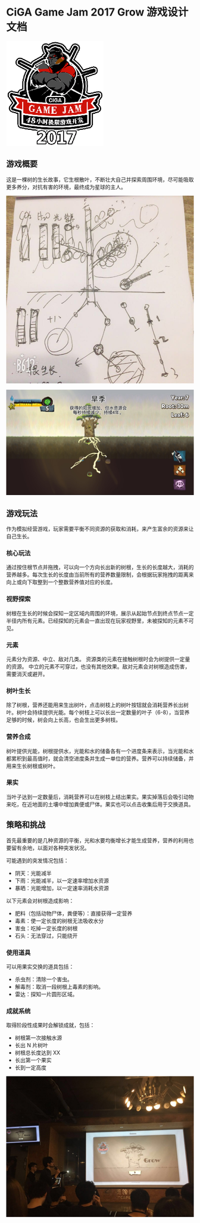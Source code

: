 # CiGA Game Jam 2017 Grow 游戏设计文档

![cgj](assets/Art/cgj-logo.png)

## 游戏概要

这是一棵树的生长故事，它生根散叶，不断壮大自己并探索周围环境，尽可能吸取更多养分，对抗有害的环境，最终成为星球的主人。

![concept](concept.jpeg)

![screenshot](screenshot.jpg)

## 游戏玩法

作为模拟经营游戏，玩家需要平衡不同资源的获取和消耗，来产生富余的资源来让自己生长。

### 核心玩法

通过按住根节点并拖拽，可以向一个方向长出新的树根，生长的长度越大，消耗的营养越多。每次生长的长度由当前所有的营养数量限制，会根据玩家拖拽的距离来向上或向下取整到一个整数营养值对应的长度。

### 视野探索

树根在生长的时候会探知一定区域内周围的环境，展示从起始节点到终点节点一定半径内所有元素。已经探知的元素会一直出现在玩家视野里，未被探知的元素不可见。

### 元素

元素分为资源、中立、敌对几类。 资源类的元素在接触树根时会为树提供一定量的资源。 中立的元素不可穿过，也没有其他效果。敌对元素会对树根造成伤害，需要消灭或避开。

### 树叶生长

除了树根，营养还能用来生出树叶，点击树枝上的树叶按钮就会消耗营养长出树叶。树叶会持续提供光能。每个树枝上可以长出一定数量的叶子（6-8），当营养足够的时候，树会向上长高，也会生出更多树枝。

### 营养合成

树叶提供光能，树根提供水，光能和水的储备各有一个进度条来表示，当光能和水都累积到最高值时，就会清空进度条并生成一单位的营养。营养可以持续储备，并用来生长树根或树叶。

### 果实

当叶子达到一定数量后，消耗营养可以在树枝上结出果实。果实掉落后会吸引动物来吃，在近地面的土壤中增加粪便或尸体。果实也可以点击收集后用于交换道具。


## 策略和挑战

首先最重要的是几种资源的平衡，光和水要均衡增长才能生成营养，营养的利用也要留有余地，以面对各种突发状况。

可能遇到的突发情况包括：

- 阴天：光能减半
- 下雨：光能减半，以一定速率增加水资源
- 暴晒：光能增加，以一定速率消耗水资源

以下元素会对树根造成影响：

- 肥料（包括动物尸体，粪便等）：直接获得一定营养
- 毒素：使一定长度的树根无法吸收水分
- 害虫：吃掉一定长度的树根
- 石头：无法穿过，只能绕开

### 使用道具

可以用果实交换的道具包括：

- 杀虫剂：清除一个害虫。
- 解毒剂：取消一段树根上毒素的影响。
- 雷达：探知一片圆形区域。

### 成就系统

取得阶段性成果时会解锁成就，包括：

- 树根第一次接触水源
- 长出 N 片树叶
- 树根总长度达到 XX
- 长出第一个果实
- 长到一定高度

![cgj presentation](cgj2017xm.jpeg)
